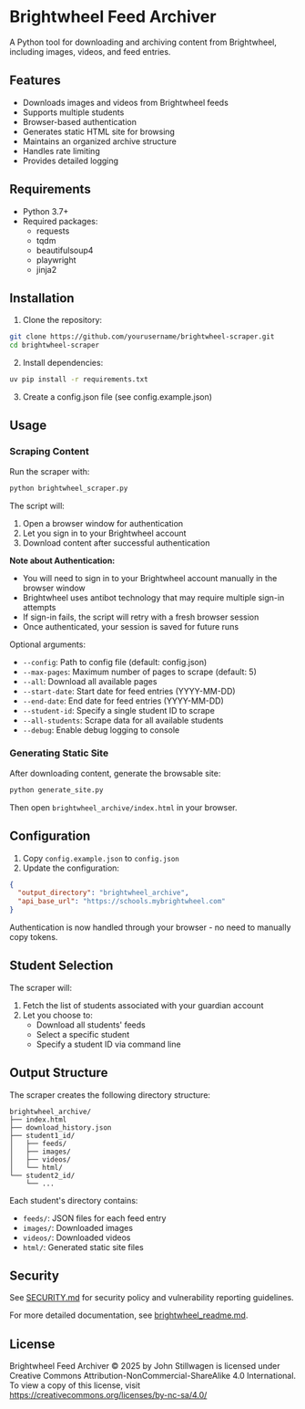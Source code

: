 # Brightwheel Feed Archiver

A Python tool for downloading and archiving content from Brightwheel, including images, videos, and feed entries.

## Features

- Downloads images and videos from Brightwheel feeds
- Supports multiple students
- Browser-based authentication
- Generates static HTML site for browsing
- Maintains an organized archive structure
- Handles rate limiting
- Provides detailed logging

## Requirements

- Python 3.7+
- Required packages:
  - requests
  - tqdm
  - beautifulsoup4
  - playwright
  - jinja2

## Installation

1. Clone the repository:
```bash
git clone https://github.com/yourusername/brightwheel-scraper.git
cd brightwheel-scraper
```

2. Install dependencies:
```bash
uv pip install -r requirements.txt
```

3. Create a config.json file (see config.example.json)
## Usage

### Scraping Content

Run the scraper with:
```bash
python brightwheel_scraper.py
```

The script will:
1. Open a browser window for authentication
2. Let you sign in to your Brightwheel account
3. Download content after successful authentication

**Note about Authentication:**
- You will need to sign in to your Brightwheel account manually in the browser window
- Brightwheel uses antibot technology that may require multiple sign-in attempts
- If sign-in fails, the script will retry with a fresh browser session
- Once authenticated, your session is saved for future runs

Optional arguments:
- `--config`: Path to config file (default: config.json)
- `--max-pages`: Maximum number of pages to scrape (default: 5)
- `--all`: Download all available pages
- `--start-date`: Start date for feed entries (YYYY-MM-DD)
- `--end-date`: End date for feed entries (YYYY-MM-DD)
- `--student-id`: Specify a single student ID to scrape
- `--all-students`: Scrape data for all available students
- `--debug`: Enable debug logging to console

### Generating Static Site

After downloading content, generate the browsable site:
```bash
python generate_site.py
```

Then open `brightwheel_archive/index.html` in your browser.

## Configuration

1. Copy `config.example.json` to `config.json`
2. Update the configuration:
```json
{
  "output_directory": "brightwheel_archive",
  "api_base_url": "https://schools.mybrightwheel.com"
}
```

Authentication is now handled through your browser - no need to manually copy tokens.

## Student Selection

The scraper will:
1. Fetch the list of students associated with your guardian account
2. Let you choose to:
   - Download all students' feeds
   - Select a specific student
   - Specify a student ID via command line

## Output Structure

The scraper creates the following directory structure:
```
brightwheel_archive/
├── index.html
├── download_history.json
├── student1_id/
│   ├── feeds/
│   ├── images/
│   ├── videos/
│   └── html/
└── student2_id/
    └── ...
```

Each student's directory contains:
- `feeds/`: JSON files for each feed entry
- `images/`: Downloaded images
- `videos/`: Downloaded videos
- `html/`: Generated static site files

## Security

See [SECURITY.md](SECURITY.md) for security policy and vulnerability reporting guidelines.

For more detailed documentation, see [brightwheel_readme.md](brightwheel_readme.md).

## License

Brightwheel Feed Archiver © 2025 by John Stillwagen is licensed under Creative Commons Attribution-NonCommercial-ShareAlike 4.0 International. To view a copy of this license, visit https://creativecommons.org/licenses/by-nc-sa/4.0/
